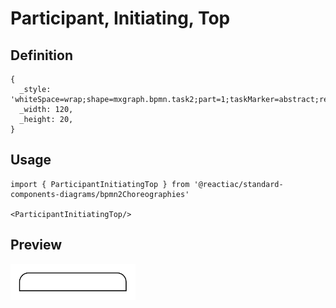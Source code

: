 # Participant, Initiating, Top

## Definition

```
{
  _style: 'whiteSpace=wrap;shape=mxgraph.bpmn.task2;part=1;taskMarker=abstract;rectStyle=rounded;bottomRightStyle=square;bottomLeftStyle=square;html=1;',
  _width: 120,
  _height: 20,
}
```

## Usage

```
import { ParticipantInitiatingTop } from '@reactiac/standard-components-diagrams/bpmn2Choreographies'

<ParticipantInitiatingTop/>
```

## Preview

<img src="./participant-initiating-top.png" width="200"/>
